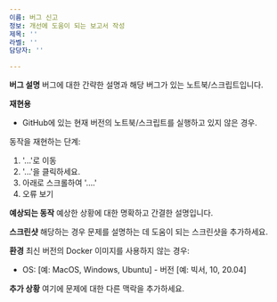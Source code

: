 ```yaml
---
이름: 버그 신고
정보: 개선에 도움이 되는 보고서 작성
제목: ''
라벨: ''
담당자: ''

---
```


**버그 설명**
버그에 대한 간략한 설명과 해당 버그가 있는 노트북/스크립트입니다.

**재현용**
- GitHub에 있는 현재 버전의 노트북/스크립트를 실행하고 있지 않은 경우.

동작을 재현하는 단계:
1. '...'로 이동
2. '...'을 클릭하세요.
3. 아래로 스크롤하여 '....'
4. 오류 보기

**예상되는 동작**
예상한 상황에 대한 명확하고 간결한 설명입니다.

**스크린샷**
해당하는 경우 문제를 설명하는 데 도움이 되는 스크린샷을 추가하세요.

**환경**
최신 버전의 Docker 이미지를 사용하지 않는 경우:
- OS: [예: MacOS, Windows, Ubuntu] - 버전 [예: 빅서, 10, 20.04]

**추가 상황**
여기에 문제에 대한 다른 맥락을 추가하세요.